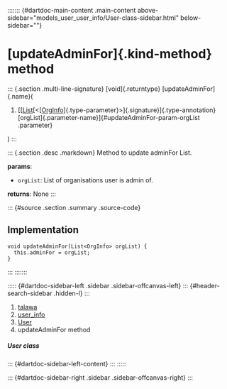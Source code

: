 ::::::: {#dartdoc-main-content .main-content above-sidebar="models_user_user_info/User-class-sidebar.html" below-sidebar=""}
<div>

# [updateAdminFor]{.kind-method} method

</div>

::: {.section .multi-line-signature}
[void]{.returntype} [updateAdminFor]{.name}(

1.  [[[List](https://api.flutter.dev/flutter/dart-core/List-class.html)[\<[[OrgInfo](../../models_organization_org_info/OrgInfo-class.html)]{.type-parameter}\>]{.signature}]{.type-annotation}
    [orgList]{.parameter-name}]{#updateAdminFor-param-orgList
    .parameter}

)
:::

::: {.section .desc .markdown}
Method to update adminFor List.

**params**:

-   `orgList`: List of organisations user is admin of.

**returns**: None
:::

::: {#source .section .summary .source-code}
## Implementation

``` language-dart
void updateAdminFor(List<OrgInfo> orgList) {
  this.adminFor = orgList;
}
```
:::
:::::::

::::: {#dartdoc-sidebar-left .sidebar .sidebar-offcanvas-left}
::: {#header-search-sidebar .hidden-l}
:::

1.  [talawa](../../index.html)
2.  [user_info](../../models_user_user_info/)
3.  [User](../../models_user_user_info/User-class.html)
4.  updateAdminFor method

##### User class

::: {#dartdoc-sidebar-left-content}
:::
:::::

::: {#dartdoc-sidebar-right .sidebar .sidebar-offcanvas-right}
:::
